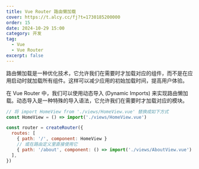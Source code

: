 ```yaml
---
title: Vue Router 路由懒加载
cover: https://t.alcy.cc/fj?t=1730185200000
order: 15
date: 2024-10-29 15:00
category: 开发
tag:
  - Vue
  - Vue Router
excerpt: false
---
```


路由懒加载是一种优化技术，它允许我们在需要时才加载对应的组件，而不是在应用启动时就加载所有组件。这样可以减少应用的初始加载时间，提高用户体验。

在 Vue Router 中，我们可以使用动态导入 (Dynamic Imports) 来实现路由懒加载。动态导入是一种特殊的导入语法，它允许我们在需要时才加载对应的模块。

```JavaScript
// 将 import HomeView from './views/HomeView.vue' 替换成如下方式
const HomeView = () => import('./views/HomeView.vue')

const router = createRouter({
  routes: [
    { path: '/', component: HomeView }
    // 或在路由定义里直接使用它
    { path: '/about', component: () => import('./views/AboutView.vue') },
  ],
})
```

